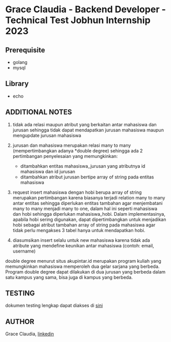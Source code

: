 # Grace Claudia - Backend Developer - Technical Test Jobhun Internship 2023

## Prerequisite
- golang
- mysql

## Library
- echo
## ADDITIONAL NOTES

1. tidak ada relasi maupun atribut yang berkaitan antar mahasiswa dan jurusan sehingga tidak dapat mendapatkan jurusan mahasiswa maupun mengupdate jurusan mahasiswa
2. jurusan dan mahasiswa merupakan relasi many to many (mempertimbangkan adanya \*double degree) sehingga ada 2 pertimbangan penyelesaian yang memungkinkan:
   - ditambahkan entitas mahasiswa_jurusan yang atributnya id mahasiswa dan id jurusan
   - ditambahkan atribut jurusan bertipe array of string pada entitas mahasiswa

3. request insert mahasiswa dengan hobi berupa array of string merupakan pertimbangan karena biasanya terjadi relation many to many antar entitas sehingga diperlukan entitas tambahan agar menjembatani many to many menjadi many to one, dalam hal ini seperti mahasiswa dan hobi sehingga diperlukan mahasiswa_hobi. Dalam implementasinya, apabila hobi sering digunakan, dapat dipertimbangkan untuk menjadikan hobi sebagai atribut tambahan array of string pada mahasiswa agar tidak perlu mengakses 3 tabel hanya untuk mendapatkan hobi.
4. diasumsikan insert selalu untuk new mahasiswa karena tidak ada atribute yang mendefine keunikan antar mahasiswa (contoh: email, username)

double degree menurut situs akupintar.id merupakan program kuliah yang memungkinkan mahasiswa memperoleh dua gelar sarjana yang berbeda. Program double degree dapat dilakukan di dua jurusan yang berbeda dalam satu kampus yang sama, bisa juga di kampus yang berbeda.

## TESTING
dokumen testing lengkap dapat diakses di [sini](https://docs.google.com/document/d/1ZQgdigxIWvTsyme-C4AedS8UtevSX4YkvxFA1V7sv3Q/edit?usp=sharing)

## AUTHOR
Grace Claudia, [linkedin](www.linkedin.com/in/graceclaudia/)

